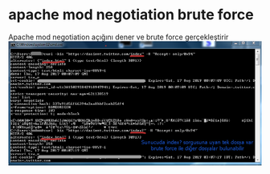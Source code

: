 # apache mod negotiation brute force<br>
Apache mod negotiation açığını dener ve brute force gerçekleştirir<br>
<img src=https://raw.githubusercontent.com/antichown/apachemodnegotiation/master/twitte3.png>
